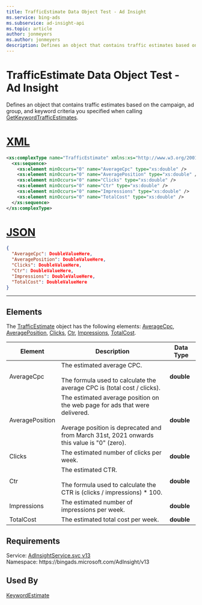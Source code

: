 ```yaml
---
title: TrafficEstimate Data Object Test - Ad Insight
ms.service: bing-ads
ms.subservice: ad-insight-api
ms.topic: article
author: jonmeyers
ms.author: jonmeyers
description: Defines an object that contains traffic estimates based on the campaign, ad group, and keyword criteria you specified when calling GetKeywordTrafficEstimates.(test)
---
```

# TrafficEstimate Data Object Test - Ad Insight
Defines an object that contains traffic estimates based on the campaign, ad group, and keyword criteria you specified when calling [GetKeywordTrafficEstimates](getkeywordtrafficestimates.md).

# [XML](#tab/xml)

```xml
<xs:complexType name="TrafficEstimate" xmlns:xs="http://www.w3.org/2001/XMLSchema">
  <xs:sequence>
    <xs:element minOccurs="0" name="AverageCpc" type="xs:double" />
    <xs:element minOccurs="0" name="AveragePosition" type="xs:double" />
    <xs:element minOccurs="0" name="Clicks" type="xs:double" />
    <xs:element minOccurs="0" name="Ctr" type="xs:double" />
    <xs:element minOccurs="0" name="Impressions" type="xs:double" />
    <xs:element minOccurs="0" name="TotalCost" type="xs:double" />
  </xs:sequence>
</xs:complexType>
```

# [JSON](#tab/json)

```json
{
  "AverageCpc": DoubleValueHere,
  "AveragePosition": DoubleValueHere,
  "Clicks": DoubleValueHere,
  "Ctr": DoubleValueHere,
  "Impressions": DoubleValueHere,
  "TotalCost": DoubleValueHere
}
```

-----

## <a name="elements"></a>Elements

The [TrafficEstimate](trafficestimate.md) object has the following elements: [AverageCpc](#averagecpc), [AveragePosition](#averageposition), [Clicks](#clicks), [Ctr](#ctr), [Impressions](#impressions), [TotalCost](#totalcost).

|Element|Description|Data Type|
|-----------|---------------|-------------|
|<a name="averagecpc"></a>AverageCpc|The estimated average CPC.<br/><br/>The formula used to calculate the average CPC is (total cost / clicks).|**double**|
|<a name="averageposition"></a>AveragePosition|The estimated average position on the web page for ads that were delivered.<br/><br/>Average position is deprecated and from March 31st, 2021 onwards this value is "0" (zero).|**double**|
|<a name="clicks"></a>Clicks|The estimated number of clicks per week.|**double**|
|<a name="ctr"></a>Ctr|The estimated CTR.<br/><br/>The formula used to calculate the CTR is (clicks / impressions) &#42; 100.|**double**|
|<a name="impressions"></a>Impressions|The estimated number of impressions per week.|**double**|
|<a name="totalcost"></a>TotalCost|The estimated total cost per week.|**double**|

## Requirements
Service: [AdInsightService.svc v13](https://adinsight.api.bingads.microsoft.com/Api/Advertiser/AdInsight/v13/AdInsightService.svc)  
Namespace: https\://bingads.microsoft.com/AdInsight/v13  

## Used By
[KeywordEstimate](keywordestimate.md)  
